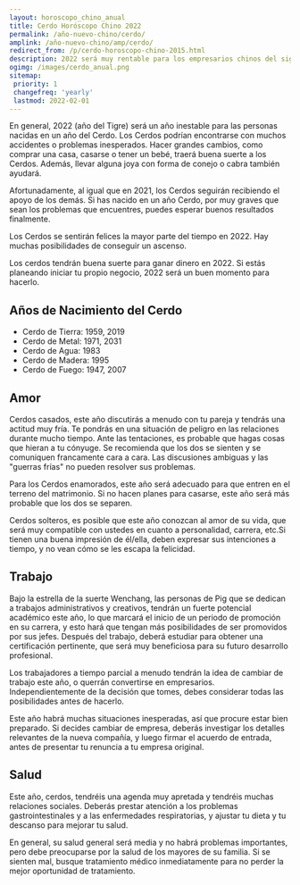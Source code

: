 ```yaml
---
layout: horoscopo_chino_anual
title: Cerdo Horóscopo Chino 2022
permalink: /año-nuevo-chino/cerdo/
amplink: /año-nuevo-chino/amp/cerdo/
redirect_from: /p/cerdo-horoscopo-chino-2015.html
description: 2022 será muy rentable para los empresarios chinos del signo del Cerdo. Tendrá muchas oportunidades de aumentar sus beneficios y las empresas especulativas tendrán éxito. En el ámbito social, ampliarás tu círculo haciendo nuevos contactos de confianza. A pesar de su duro trabajo, los profesionales se enfrentarán a algunos problemas por parte de sus superiores. Los Cerdo deben evitar los conflictos con sus colegas. Las relaciones amorosas serán turbulentas y el ambiente familiar será inquietante. Controla tu ira si quieres tener éxito.
ogimg: /images/cerdo_anual.png
sitemap:
 priority: 1
 changefreq: 'yearly'
 lastmod: 2022-02-01
---
```


En general, 2022 (año del Tigre) será un año inestable para las personas nacidas en un año del Cerdo. Los Cerdos podrían encontrarse con muchos accidentes o problemas inesperados. Hacer grandes cambios, como comprar una casa, casarse o tener un bebé, traerá buena suerte a los Cerdos. Además, llevar alguna joya con forma de conejo o cabra también ayudará.

Afortunadamente, al igual que en 2021, los Cerdos seguirán recibiendo el apoyo de los demás. Si has nacido en un año Cerdo, por muy graves que sean los problemas que encuentres, puedes esperar buenos resultados finalmente.

Los Cerdos se sentirán felices la mayor parte del tiempo en 2022. Hay muchas posibilidades de conseguir un ascenso.

Los cerdos tendrán buena suerte para ganar dinero en 2022. Si estás planeando iniciar tu propio negocio, 2022 será un buen momento para hacerlo.

## Años de Nacimiento del Cerdo
 - Cerdo de Tierra: 1959, 2019
 - Cerdo de Metal: 1971, 2031
 - Cerdo de Agua: 1983
 - Cerdo de Madera: 1995
 - Cerdo de Fuego: 1947, 2007

## Amor
Cerdos casados, este año discutirás a menudo con tu pareja y tendrás una actitud muy fría. Te pondrás en una situación de peligro en las relaciones durante mucho tiempo. Ante las tentaciones, es probable que hagas cosas que hieran a tu cónyuge. Se recomienda que los dos se sienten y se comuniquen francamente cara a cara. Las discusiones ambiguas y las "guerras frías" no pueden resolver sus problemas.

Para los Cerdos enamorados, este año será adecuado para que entren en el terreno del matrimonio. Si no hacen planes para casarse, este año será más probable que los dos se separen.

Cerdos solteros, es posible que este año conozcan al amor de su vida, que será muy compatible con ustedes en cuanto a personalidad, carrera, etc.Si tienen una buena impresión de él/ella, deben expresar sus intenciones a tiempo, y no vean cómo se les escapa la felicidad.

## Trabajo
Bajo la estrella de la suerte Wenchang, las personas de Pig que se dedican a trabajos administrativos y creativos, tendrán un fuerte potencial académico este año, lo que marcará el inicio de un periodo de promoción en su carrera, y esto hará que tengan más posibilidades de ser promovidos por sus jefes. Después del trabajo, deberá estudiar para obtener una certificación pertinente, que será muy beneficiosa para su futuro desarrollo profesional.

Los trabajadores a tiempo parcial a menudo tendrán la idea de cambiar de trabajo este año, o querrán convertirse en empresarios. Independientemente de la decisión que tomes, debes considerar todas las posibilidades antes de hacerlo.

Este año habrá muchas situaciones inesperadas, así que procure estar bien preparado. Si decides cambiar de empresa, deberás investigar los detalles relevantes de la nueva compañía, y luego firmar el acuerdo de entrada, antes de presentar tu renuncia a tu empresa original.

## Salud
Este año, cerdos, tendréis una agenda muy apretada y tendréis muchas relaciones sociales. Deberás prestar atención a los problemas gastrointestinales y a las enfermedades respiratorias, y ajustar tu dieta y tu descanso para mejorar tu salud.

En general, su salud general será media y no habrá problemas importantes, pero debe preocuparse por la salud de los mayores de su familia. Si se sienten mal, busque tratamiento médico inmediatamente para no perder la mejor oportunidad de tratamiento.
